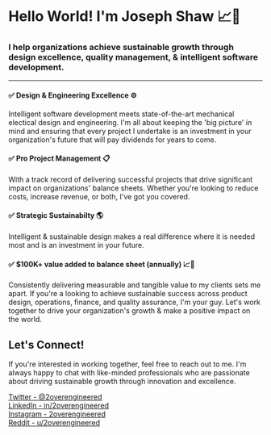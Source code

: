 # Hello World! I'm Joseph Shaw 📈🚀  
### I help organizations achieve sustainable growth through design excellence, quality management, & intelligent software development.

---  

#### ✅ Design & Engineering Excellence ⚙️
Intelligent software development meets state-of-the-art mechanical electical design and engineering. I'm all about keeping the 'big picture' in mind and ensuring that every project I undertake is an investment in your organization's future that will pay dividends for years to come.

#### ✅ Pro Project Management 📋 
With a track record of delivering successful projects that drive significant impact on organizations' balance sheets. Whether you're looking to reduce costs, increase revenue, or both, I've got you covered.

#### ✅ Strategic Sustainabilty 🌎  
Intelligent & sustainable design makes a real difference where it is needed most and is an investment in your future. 

#### ✅ $100K+ value added to balance sheet (annually) 📈🚀
Consistently delivering measurable and tangible value to my clients sets me apart. If you're a looking to achieve sustainable success across product design, operations, finance, and quality assurance, I'm your guy. Let's work together to drive your organization's growth & make a positive impact on the world.

## Let's Connect!
If you're interested in working together, feel free to reach out to me. I'm always happy to chat with like-minded professionals who are passionate about driving sustainable growth through innovation and excellence.

[Twitter - @2overengineered](https://twitter.com/2overengineered)  
[LinkedIn - in/2overengineered](https://www.linkedin.com/in/2overengineered/)  
[Instagram - 2overengineered](https://www.instagram.com/2overengineered/)  
[Reddit - u/2overengineered](https://www.reddit.com/user/2overengineered)  


<!--

LIBERTY & PROSPERITY

-->
